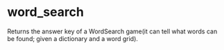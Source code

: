 # word_search
Returns the answer key of a WordSearch game(it can tell what words can be found; given a dictionary and a word grid).
